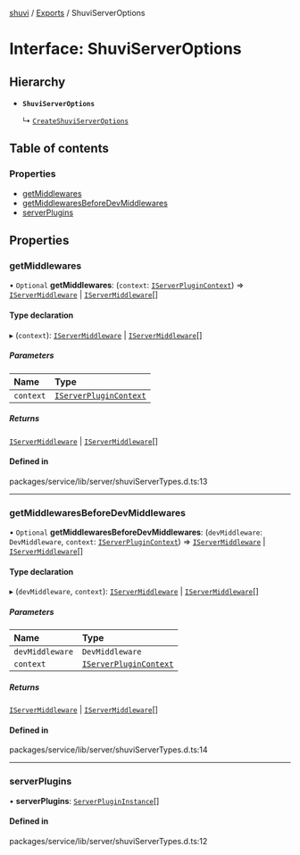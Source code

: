 [shuvi](../README.md) / [Exports](../modules.md) / ShuviServerOptions

# Interface: ShuviServerOptions

## Hierarchy

- **`ShuviServerOptions`**

  ↳ [`CreateShuviServerOptions`](CreateShuviServerOptions.md)

## Table of contents

### Properties

- [getMiddlewares](ShuviServerOptions.md#getmiddlewares)
- [getMiddlewaresBeforeDevMiddlewares](ShuviServerOptions.md#getmiddlewaresbeforedevmiddlewares)
- [serverPlugins](ShuviServerOptions.md#serverplugins)

## Properties

### getMiddlewares

• `Optional` **getMiddlewares**: (`context`: [`IServerPluginContext`](../modules.md#iserverplugincontext)) => [`IServerMiddleware`](../modules.md#iservermiddleware) \| [`IServerMiddleware`](../modules.md#iservermiddleware)[]

#### Type declaration

▸ (`context`): [`IServerMiddleware`](../modules.md#iservermiddleware) \| [`IServerMiddleware`](../modules.md#iservermiddleware)[]

##### Parameters

| Name | Type |
| :------ | :------ |
| `context` | [`IServerPluginContext`](../modules.md#iserverplugincontext) |

##### Returns

[`IServerMiddleware`](../modules.md#iservermiddleware) \| [`IServerMiddleware`](../modules.md#iservermiddleware)[]

#### Defined in

packages/service/lib/server/shuviServerTypes.d.ts:13

___

### getMiddlewaresBeforeDevMiddlewares

• `Optional` **getMiddlewaresBeforeDevMiddlewares**: (`devMiddleware`: `DevMiddleware`, `context`: [`IServerPluginContext`](../modules.md#iserverplugincontext)) => [`IServerMiddleware`](../modules.md#iservermiddleware) \| [`IServerMiddleware`](../modules.md#iservermiddleware)[]

#### Type declaration

▸ (`devMiddleware`, `context`): [`IServerMiddleware`](../modules.md#iservermiddleware) \| [`IServerMiddleware`](../modules.md#iservermiddleware)[]

##### Parameters

| Name | Type |
| :------ | :------ |
| `devMiddleware` | `DevMiddleware` |
| `context` | [`IServerPluginContext`](../modules.md#iserverplugincontext) |

##### Returns

[`IServerMiddleware`](../modules.md#iservermiddleware) \| [`IServerMiddleware`](../modules.md#iservermiddleware)[]

#### Defined in

packages/service/lib/server/shuviServerTypes.d.ts:14

___

### serverPlugins

• **serverPlugins**: [`ServerPluginInstance`](../modules.md#serverplugininstance)[]

#### Defined in

packages/service/lib/server/shuviServerTypes.d.ts:12
